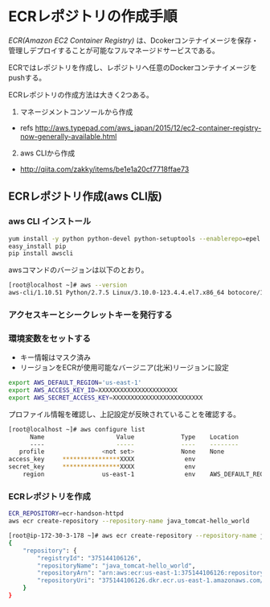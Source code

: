 # ECRレポジトリの作成手順

*ECR(Amazon EC2 Container Registry)* は、Dcokerコンテナイメージを保存・管理しデプロイすることが可能なフルマネージドサービスである。

ECRではレポジトリを作成し、レポジトリへ任意のDockerコンテナイメージをpushする。

ECRレポジトリの作成方法は大きく2つある。

 1. マネージメントコンソールから作成
   - refs http://aws.typepad.com/aws_japan/2015/12/ec2-container-registry-now-generally-available.html

 2. aws CLIから作成
   - http://qiita.com/zakky/items/be1e1a20cf7718ffae73

## ECRレポジトリ作成(aws CLI版)

### aws CLI インストール

```sh
yum install -y python python-devel python-setuptools --enablerepo=epel
easy_install pip
pip install awscli
```

awsコマンドのバージョンは以下のとおり。

```sh
[root@localhost ~]# aws --version
aws-cli/1.10.51 Python/2.7.5 Linux/3.10.0-123.4.4.el7.x86_64 botocore/1.4.41
```

### アクセスキーとシークレットキーを発行する

### 環境変数をセットする
 - キー情報はマスク済み
 - リージョンをECRが使用可能なバージニア(北米)リージョンに設定

```sh
export AWS_DEFAULT_REGION='us-east-1'
export AWS_ACCESS_KEY_ID=XXXXXXXXXXXXXXXXXXXXXX
export AWS_SECRET_ACCESS_KEY=XXXXXXXXXXXXXXXXXXXXXXXXX
```

プロファイル情報を確認し、上記設定が反映されていることを確認する。

```sh
[root@localhost ~]# aws configure list
      Name                    Value             Type    Location
      ----                    -----             ----    --------
   profile                <not set>             None    None
access_key     ****************XXXX              env
secret_key     ****************XXXX              env
    region                us-east-1              env    AWS_DEFAULT_REGION
```

### ECRレポジトリを作成

```sh
ECR_REPOSITORY=ecr-handson-httpd
aws ecr create-repository --repository-name java_tomcat-hello_world
```

```sh
[root@ip-172-30-3-178 ~]# aws ecr create-repository --repository-name java_tomcat-hello_world
{
    "repository": {
        "registryId": "375144106126",
        "repositoryName": "java_tomcat-hello_world",
        "repositoryArn": "arn:aws:ecr:us-east-1:375144106126:repository/java_tomcat-hello_world",
        "repositoryUri": "375144106126.dkr.ecr.us-east-1.amazonaws.com/java_tomcat-hello_world"
    }
}
```


